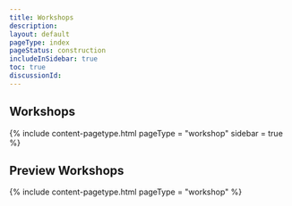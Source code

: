 ```yaml
---
title: Workshops
description: 
layout: default
pageType: index
pageStatus: construction
includeInSidebar: true
toc: true
discussionId:  
---
```


## Workshops

{% include content-pagetype.html pageType =  "workshop" sidebar = true %}

## Preview Workshops

{% include content-pagetype.html pageType =  "workshop" %}